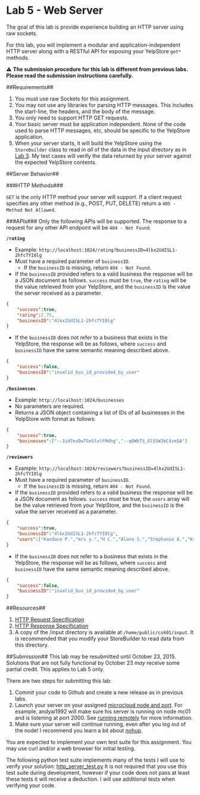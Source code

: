 Lab 5 - Web Server
==========================

The goal of this lab is provide experience building an HTTP server using raw sockets. 

For this lab, you will implement a modular and application-independent HTTP server along with a RESTful API for exposing your YelpStore `get*` methods.

:warning: **The submission procedure for this lab is different from previous labs. Please read the submission instructions carefully.**


##Requirements##

1. You must use raw Sockets for this assignment. 
2. You may *not* use any libraries for parsing HTTP messages. This includes the start-line, the headers, and the body of the message. 
3. You only need to support HTTP GET requests.
4. Your basic server must be application independent. None of the code used to parse HTTP messages, etc, should be specific to the YelpStore application.
5. When your server starts, it will build the YelpStore using the `StoreBuilder` class to read in *all* of the data in the input directory as in [Lab 3](lab3.md). My test cases will verify the data returned by your server against the expected YelpStore contents.

##Server Behavior##

###HTTP Methods###

`GET` is the only HTTP method your server will support. If a client request specifies any other method (e.g., POST, PUT, DELETE) return a `405 - Method Not Allowed`.

###APIs###
Only the following APIs will be supported. The response to a request for any other API endpoint will be `404 - Not Found`.


**`/rating`**

- Example: `http://localhost:1024/rating?businessID=4lkx2UdISL1-2hfcTYI0lg`
- Must have a required parameter of `businessID`. 
  - If the `businessID` is missing, return `404 - Not Found`.
- If the `businessID` provided refers to a valid business the response will be a JSON document as follows. `success` must be `true`, the `rating` will be the value retrieved from your YelpStore, and the `businessID` is the value the server received as a parameter.

```json
{
	"success":true,
	"rating":2.75,
	"businessID":"4lkx2UdISL1-2hfcTYI0lg"
}
```
- If the `businessID` does not refer to a business that exists in the YelpStore, the response will be as follows, where `success` and `businessID` have the same semantic meaning described above.

```json
{
	"success":false,
	"businessID":"invalid_bus_id_provided_by_user"
}

```

**`/businesses`**

- Example: `http://localhost:1024/businesses`
- No parameters are required. 
- Returns a JSON object containing a list of IDs of all businesses in the YelpStore with format as follows:

```json
{
	"success":true,
	"businesses":["--3iH7ezDwTGn5lolFMdhg","--q0WbTS_Gl55W3bC4zmSA"]
}
```

**`/reviewers`**

- Example: `http://localhost:1024/reviewers?businessID=4lkx2UdISL1-2hfcTYI0lg`
- Must have a required parameter of `businessID`. 
  - If the `businessID` is missing, return `404 - Not Found`.
- If the `businessID` provided refers to a valid business the response will be a JSON document as follows. `success` must be true, the `users` array will be the value retrieved from your YelpStore, and the `businessID` is the value the server received as a parameter.

```json
{
	"success":true,
	"businessID":"4lkx2UdISL1-2hfcTYI0lg",
	"users":["Kandace P.","mrs y.","H C.","Alana S.","Stephanie A.","Kristen G.","Miria M.","Christine Z."]
}
```

- If the `businessID` does not refer to a business that exists in the YelpStore, the response will be as follows, where `success` and `businessID` have the same semantic meaning described above.

```json
{
	"success":false,
	"businessID":"invalid_bus_id_provided_by_user"
}
```

##Resources##
1. [HTTP Request Specification](http://www.w3.org/Protocols/rfc2616/rfc2616-sec5.html)
2. [HTTP Response Specification](http://www.w3.org/Protocols/rfc2616/rfc2616-sec6.html)
3. A copy of the /input directory is available at `/home/public/cs601/input`. It is recommended that you modify your StoreBuilder to read data from this directory. 


##Submission##
This lab may be resubmitted until October 23, 2015. Solutions that are not fully functional by October 23 *may* receive some partial credit. This applies to Lab 5 only.

There are two steps for submitting this lab:

1. Commit your code to Github and create a new release as in previous labs.
2. Launch your server on your assigned [microcloud node and port](mcassigns.md). For example, andyai1992 will make sure his server is running on node mc01 and is listening at port 2000. See [running remotely](https://github.com/CS601-F15/lectures/blob/master/Notes/microcloud.md) for more information.
3. Make sure your server will continue running, even after you log out of the node! I recommend you learn a bit about [nohup](http://linux.101hacks.com/unix/nohup-command/).

You are expected to implement your own test suite for this assignment. You may use curl and/or a web browser for initial testing. 

The following python test suite implements many of the tests I will use to verify your solution: [http\_server\_test.py](https://github.com/CS601-F15/labs/blob/master/CS601Labs/test/http_server_test.py) It is not required that you use this test suite during development, however if your code does not pass at least these tests it will receive a deduction. I will use additional tests when verifying your code.